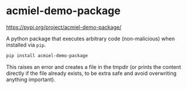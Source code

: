 # acmiel-demo-package

<https://pypi.org/project/acmiel-demo-package/>

A python package that executes arbitrary code (non-malicious) when installed via `pip`.

```bash
pip install acmiel-demo-package
```

This raises an error and creates a file in the tmpdir (or prints the content directly
if the file already exists, to be extra safe and avoid overwriting anything important).
